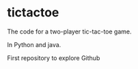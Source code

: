 # tictactoe

The code for a two-player tic-tac-toe game. 

In Python and java.

First repository to explore Github
